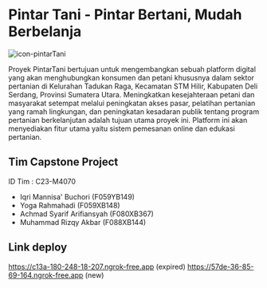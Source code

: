 # Pintar Tani - Pintar Bertani, Mudah Berbelanja
![icon-pintarTani](https://github.com/iqrima4422/PintarTani_ProjectCapstone/assets/79218009/868094fb-963a-4377-9187-6681236dd5a4)

Proyek PintarTani bertujuan untuk mengembangkan sebuah platform digital yang akan menghubungkan konsumen dan petani khususnya dalam sektor pertanian di Kelurahan Tadukan Raga, Kecamatan STM Hilir, Kabupaten Deli Serdang, Provinsi Sumatera Utara. Meningkatkan kesejahteraan petani dan masyarakat setempat melalui peningkatan akses pasar, pelatihan pertanian yang ramah lingkungan, dan peningkatan kesadaran publik tentang program pertanian berkelanjutan adalah tujuan utama proyek ini.
Platform ini akan menyediakan fitur utama yaitu sistem pemesanan online dan edukasi pertanian.

## Tim Capstone Project

ID Tim : C23-M4070

- Iqri Mannisa' Buchori (F059YB149)
- Yoga Rahmahadi (F059XB148)
- Achmad Syarif Arifiansyah (F080XB367)
- Muhammad Rizqy Akbar (F088XB144)

## Link deploy

https://c13a-180-248-18-207.ngrok-free.app (expired)
https://57de-36-85-69-164.ngrok-free.app (new)
